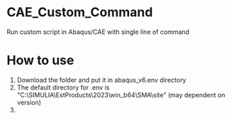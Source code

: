 # CAE_Custom_Command
Run custom script in Abaqus/CAE with single line of command

# How to use
1. Download the folder and put it in abaqus_v6.env directory <br>
2. The default directory for .env is "C:\SIMULIA\EstProducts\2023\win_b64\SMA\site" (may dependent on version) <br>
3. 
